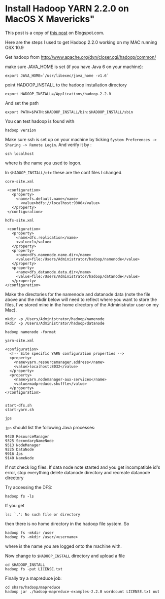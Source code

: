 # Install Hadoop YARN 2.2.0 on MacOS X Mavericks"

This post is a copy of [this post](http://ac31004.blogspot.com/2013/10/installing-hadoop-2-on-mac_29.html) on Blogspot.com.

Here are the steps I used to get Hadoop 2.2.0 working on my MAC running OSX 10.9


Get hadoop from http://www.apache.org/dyn/closer.cgi/hadoop/common/

make sure JAVA_HOME is set (if you have Java 6 on your machine):

    export JAVA_HOME=`/usr/libexec/java_home -v1.6`

point HADOOP_INSTALL to the hadoop installation directory

    export HADOOP_INSTALL=/Applications/hadoop-2.2.0

And set the path

    export PATH=$PATH:$HADOOP_INSTALL/bin:$HADOOP_INSTALL/sbin

You can test hadoop is found with

    hadoop version

Make sure ssh is set up on your machine by ticking `System Preferences -> Sharing -> Remote Login`.  And verify it by :

    ssh localhost

where is the name you used to logon.

In `$HADOOP_INSTALL/etc` these are the conf files I changed.

`core-site.xml`

     <configuration>
       <property>
         <name>fs.default.name</name>
           <value>hdfs://localhost:9000</value>
       </property>
     </configuration>

`hdfs-site.xml`

     <configuration>
       <property>
         <name>dfs.replication</name>
         <value>1</value>
       </property>
       <property>
         <name>dfs.namenode.name.dir</name>
         <value>file:/Users/Administrator/hadoop/namenode</value>
       </property>
       <property>
         <name>dfs.datanode.data.dir</name>
         <value>file:/Users/Administrator/hadoop/datanode</value>
       </property>
    </configuration>

Make the directories for the namenode and datanode data (note the file above and the mkdir below will need to reflect where you  want to store the files, I've stored mine in the home directory of the Administrator user on my Mac).

    mkdir -p /Users/Administrator/hadoop/namenode
    mkdir -p /Users/Administrator/hadoop/datanode

    hadoop namenode -format

`yarn-site.xml`

    <configuration>
      <!-- Site specific YARN configuration properties -->
      <property>
        <name>yarn.resourcemanager.address</name>
        <value>localhost:8032</value>
      </property>
      <property>
        <name>yarn.nodemanager-aux-services</name>
        <value>madpreduce.shuffle</value>
      </property>
    </configuration>


    start-dfs.sh
    start-yarn.sh

    jps

`jps` should list the following Java processes:

    9430 ResourceManager
    9325 SecondaryNameNode
    9513 NodeManager
    9225 DataNode
    9916 Jps
    9140 NameNode

If not check log files.  If data node note started and  you get incompatible id's error, stop everything delete datanode directory and recreate
datanode directory

Try accessing the DFS:

    hadoop fs -ls

If you get

    ls: `.': No such file or directory

then there is no home directory in the hadoop file system.  So

    hadoop fs -mkdir /user
    hadoop fs -mkdir /user/<username>

where is the name you are logged onto the machine with.

Now change to `$HADOOP_INSTALL` directory and upload a file

    cd $HADOOP_INSTALL
    hadoop fs -put LICENSE.txt


Finally try a mapreduce job:

    cd share/hadoop/mapreduce
    hadoop jar ./hadoop-mapreduce-examples-2.2.0 wordcount LICENSE.txt out

